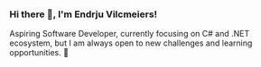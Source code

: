 ### Hi there 👋, I'm Endrju Vilcmeiers! 

Aspiring Software Developer, currently focusing on C# and .NET ecosystem,
but I am always open to new challenges and learning opportunities. 🚀

<!--
**endrjuki/endrjuki** is a ✨ _special_ ✨ repository because its `README.md` (this file) appears on your GitHub profile.

Here are some ideas to get you started:

- 🔭 I’m currently working on ...
- 🌱 I’m currently learning ...
- 👯 I’m looking to collaborate on ...
- 🤔 I’m looking for help with ...
- 💬 Ask me about ...
- 📫 How to reach me: ...
- 😄 Pronouns: ...
- ⚡ Fun fact: ...
-->
